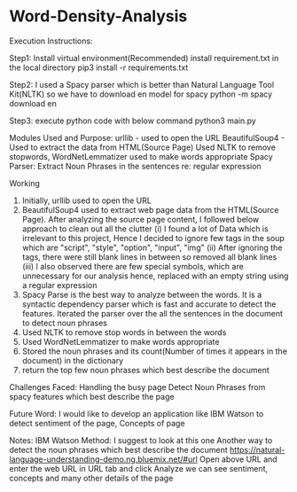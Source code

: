 # Word-Density-Analysis

Execution Instructions:

Step1:
Install virtual environment(Recommended)
install requirement.txt in the local directory
pip3 install -r requirements.txt

Step2:
I used a Spacy parser which is better than Natural Language Tool Kit(NLTK) so we have to download en model for spacy
python -m spacy download en

Step3:
execute python code with below command
python3  main.py


Modules Used and Purpose:
urllib - used to open the URL
BeautifulSoup4 - Used to extract the data from HTML(Source Page)
Used NLTK to remove stopwords, WordNetLemmatizer used to make words appropriate
Spacy Parser: Extract Noun Phrases in the sentences
re: regular expression

Working

1. Initially, urllib used to open the URL
2. BeautifulSoup4 used to extract web page data from the HTML(Source Page).
   After analyzing the source page content, I followed below approach to clean out all the clutter
    (i) I found a lot of Data which is irrelevant to this project, Hence I decided to ignore few tags in the soup which are "script", "style", "option", "input", "img"
    (ii) After ignoring the tags, there were still blank lines in between so removed all blank lines
    (iii) I also observed there are few special symbols, which are unnecessary for our analysis hence, replaced with an empty string using a regular expression
3. Spacy Parse is the best way to analyze between the words. It is a syntactic dependency parser which is fast and accurate to detect the features. Iterated the parser over the all the sentences in the document to detect noun phrases
4. Used NLTK to remove stop words in between the words
5. Used WordNetLemmatizer to make words appropriate
6. Stored the noun phrases and its count(Number of times it appears in the document) in the dictionary
7. return the top few noun phrases which best describe the document

Challenges Faced:
Handling the busy page
Detect Noun Phrases from spacy features which best describe the page

Future Word:
I would like to develop an application like IBM Watson to detect sentiment of the page, Concepts of page


Notes:
IBM Watson Method: I suggest to look at this one
Another way to detect the noun phrases which best describe the document
https://natural-language-understanding-demo.ng.bluemix.net/#url
Open above URL and enter the web URL in URL tab and click Analyze
we can see sentiment, concepts and many other details of the page



